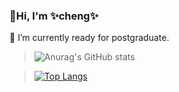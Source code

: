 ### 👋Hi, I'm ✨cheng✨

<!--
**carveybunt/carveybunt** is a ✨ _special_ ✨ repository because its `README.md` (this file) appears on your GitHub profile.

Here are some ideas to get you started:

- 🔭 I’m currently working on ...
- 🌱 I’m currently learning ...
- 👯 I’m looking to collaborate on ...
- 🤔 I’m looking for help with ...
- 💬 Ask me about ...
- 📫 How to reach me: ...
- 😄 Pronouns: ...
- ⚡ Fun fact: ...
-->
 🌱 I’m currently ready for postgraduate.

> ![Anurag's GitHub stats](https://github-readme-stats.vercel.app/api?username=carveybunt&show_icons=true&theme=radical)

> [![Top Langs](https://github-readme-stats.vercel.app/api/top-langs/?username=carveybunt&layout=compact&theme=tokyonight)](https://github.com/anuraghazra/github-readme-stats)
